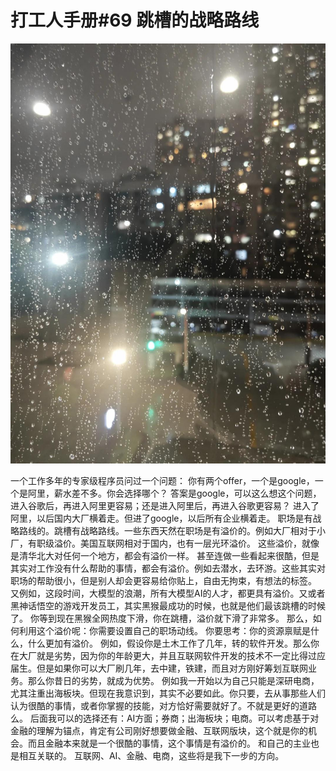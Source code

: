 # 打工人手册#69 跳槽的战略路线

 ![](img/10dc7f4f-611e-40c6-ba5c-0f11bf9b5e0c.jpg)
 
一个工作多年的专家级程序员问过一个问题：
你有两个offer，一个是google，一个是阿里，薪水差不多。你会选择哪个？
答案是google，可以这么想这个问题，进入谷歌后，再进入阿里更容易；还是进入阿里后，再进入谷歌更容易？
进入了阿里，以后国内大厂横着走。但进了google，以后所有企业横着走。
职场是有战略路线的。跳槽有战略路线。一些东西天然在职场是有溢价的。例如大厂相对于小厂，有职级溢价。美国互联网相对于国内，也有一层光环溢价。
这些溢价，就像是清华北大对任何一个地方，都会有溢价一样。
甚至连做一些看起来很酷，但是其实对工作没有什么帮助的事情，都会有溢价。例如去潜水，去环游。这些其实对职场的帮助很小，但是别人却会更容易给你贴上，自由无拘束，有想法的标签。
又例如，这段时间，大模型的浪潮，所有大模型AI的人才，都更具有溢价。又或者黑神话悟空的游戏开发员工，其实黑猴最成功的时候，也就是他们最该跳槽的时候了。
你等到现在黑猴全网热度下滑，你在跳槽，溢价就下滑了非常多。
那么，如何利用这个溢价呢：你需要设置自己的职场动线。
你要思考：你的资源禀赋是什么，什么更加有溢价。
例如，假设你是土木工作了几年，转的软件开发。那么你在大厂就是劣势，因为你的年龄更大，并且互联网软件开发的技术不一定比得过应届生。但是如果你可以大厂刷几年，去中建，铁建，而且对方刚好筹划互联网业务。那么你昔日的劣势，就成为优势。
例如我一开始以为自己只能是深研电商，尤其注重出海板块。但现在我意识到，其实不必要如此。你只要，去从事那些人们认为很酷的事情，或者你掌握的技能，对方恰好需要就好了。不就是更好的道路么。
后面我可以的选择还有：AI方面；券商；出海板块；电商。可以考虑基于对金融的理解为锚点，肯定有公司刚好想要做金融、互联网版块，这个就是你的机会。而且金融本来就是一个很酷的事情，这个事情是有溢价的。
和自己的主业也是相互关联的。
互联网、AI、金融、电商，这些将是我下一步的方向。